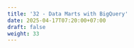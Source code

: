 ```yaml
---
title: '32 - Data Marts with BigQuery'
date: 2025-04-17T07:20:00+07:00
draft: false
weight: 33
---
```

